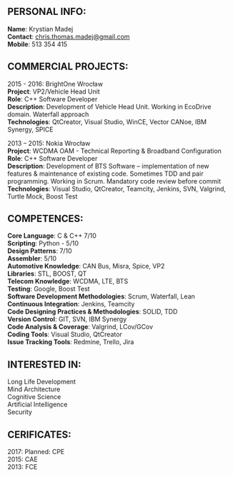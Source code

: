 ## PERSONAL INFO:

**Name**: Krystian Madej  
**Contact**: chris.thomas.madej@gmail.com  
**Mobile**: 513 354 415

## COMMERCIAL PROJECTS:
2015 - 2016: BrightOne Wrocław  
**Project**: VP2/Vehicle Head Unit  
**Role**: C++ Software Developer  
**Description**: Development of Vehicle Head Unit. Working in EcoDrive domain. Waterfall approach  
**Technologies**: QtCreator, Visual Studio, WinCE, Vector CANoe, IBM Synergy, SPICE  

2013 – 2015: Nokia Wrocław  
**Project**: WCDMA OAM - Technical Reporting & Broadband Configuration  
**Role**: C++ Software Developer  
**Description**: Development of BTS Software – implementation of new features & maintenance of existing code. Sometimes TDD and pair programming. Working in Scrum. Mandatory code review before commit  
**Technologies**: Visual Studio, QtCreator, Teamcity, Jenkins, SVN, Valgrind, Turtle Mock, Boost Test  

## COMPETENCES:
**Core Language**: C & C++ 7/10  
**Scripting**: Python - 5/10  
**Design Patterns**: 7/10  
**Assembler**: 5/10  
**Automotive Knowledge**: CAN Bus, Misra, Spice, VP2  
**Libraries**: STL, BOOST, QT  
**Telecom Knowledge**: WCDMA, LTE, BTS  
**Testing**: Google, Boost Test  
**Software Development Methodologies**: Scrum, Waterfall, Lean  
**Continuous Integration**: Jenkins, Teamcity  
**Code Designing Practices & Methodologies**: SOLID, TDD  
**Version Control**: GIT, SVN, IBM Synergy  
**Code Analysis & Coverage**: Valgrind, LCov/GCov  
**Coding Tools**: Visual Studio, QtCreator  
**Issue Tracking Tools**: Redmine, Trello, Jira  

## INTERESTED IN:
Long Life Development  
Mind Architecture  
Cognitive Science  
Artificial Intelligence  
Security  

## CERIFICATES:
2017: Planned: CPE  
2015: CAE  
2013: FCE  
